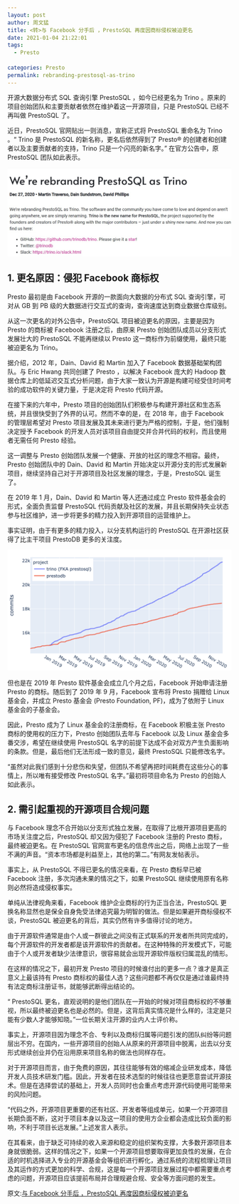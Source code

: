 ```yaml
---
layout: post
author: 周文猛
title: <转>与 Facebook 分手后 ，PrestoSQL 再度因商标侵权被迫更名
date: 2021-01-04 21:22:01
tags:
  - Presto

categories: Presto
permalink: rebranding-prestosql-as-trino
---
```


开源大数据分布式 SQL 查询引擎 PrestoSQL ，如今已经更名为 Trino 。原来的项目创始团队和主要贡献者依然在维护着这一开源项目，只是 PrestoSQL 已经不再叫做 PrestoSQL 了。

近日，PrestoSQL 官网贴出一则消息，宣称正式将 PrestoSQL 重命名为 Trino 。“ Trino 是 PrestoSQL 的新名称，更名后依然得到了 Presto® 的创建者和创建者以及主要贡献者的支持，Trino 只是一个闪亮的新名字。” 在官方公告中，原 PrestoSQL 团队如此表示。

![](https://github.com/sjf0115/ImageBucket/blob/main/Presto/rebranding-prestosql-as-trino-1.jpg?raw=true)

## 1. 更名原因：侵犯 Facebook 商标权

Presto 最初是由 Facebook 开源的一款面向大数据的分布式 SQL 查询引擎，可对从 GB 到 PB 级的大数据进行交互式的查询，查询速度达到商业数据仓库级别。

从这一次更名的对外公告中，PrestoSQL 项目被迫更名的原因，主要是因为 Presto 的商标被 Facebook 注册之后，由原来 Presto 创始团队成员以分支形式发展壮大的 PrestoSQL 不能再继续以 Presto 这一商标作为前缀使用，最终只能被迫更名为 Trino。

据介绍，2012 年，Dain、David 和 Martin 加入了 Facebook 数据基础架构团队。与 Eric Hwang 共同创建了 Presto ，以解决 Facebook 庞大的 Hadoop 数据仓库上的低延迟交互式分析问题，由于大家一致认为开源是构建可经受住时间考验的成功软件的关键力量，于是决定将 Presto 代码开源。

在接下来的六年中，Presto 项目的创始团队们积极参与构建开源社区和生态系统，并且很快受到了外界的认可。然而不幸的是，在 2018 年，由于 Facebook 的管理层希望对 Presto 项目发展及其未来进行更为严格的控制，于是，他们强制决定授予 Facebook 的开发人员对该项目自由提交并合并代码的权利，而且使用者无需任何 Presto 经验。

这一调整与 Presto 创始团队发展一个健康、开放的社区的理念不相容。最终，Presto 创始团队中的 Dain、David 和 Martin 开始决定以开源分支的形式发展新项目，继续坚持自己对于开源项目及社区发展的理念，于是，PrestoSQL 诞生了。

在 2019 年 1 月，Dain、David 和 Martin 等人还通过成立 Presto 软件基金会的形式，全面负责监督 PrestoSQL 代码贡献及社区的发展，并且长期保持失业状态参与社区维护，进一步将更多的精力投入到开源项目的运营维护上。

事实证明，由于有更多的精力投入，以分支机构运行的 PrestoSQL 在开源社区获得了比主干项目 PrestoDB 更多的关注度。

![](https://github.com/sjf0115/ImageBucket/blob/main/Presto/rebranding-prestosql-as-trino-2.png?raw=true)

但也是在 2019 年 Presto 软件基金会成立几个月之后，Facebook  开始申请注册 Presto 的商标。随后到了 2019 年 9 月，Facebook 宣布将 Presto 捐赠给 Linux 基金会，并成立 Presto 基金会 (Presto Foundation, PF)，成为了依附于 Linux 基金会的子基金会。

因此，Presto 成为了 Linux 基金会的注册商标，在 Facebook 积极主张 Presto 商标的使用权的压力下，Presto 创始团队去年与 Facebook 以及 Linux 基金会多番交涉，希望在继续使用 PrestoSQL 名字的前提下达成不会对双方产生负面影响的条款。但是，最后他们无法形成一致的意见，最终 PrestoSQL 只能修改名字。

“虽然对此我们感到十分悲伤和失望，但团队不希望再把时间耗费在这些分心的事情上，所以唯有接受修改 PrestoSQL 名字。”最初将项目命名为 Presto 的创始人如此表示。

## 2. 需引起重视的开源项目合规问题

与 Facebook 理念不合开始以分支形式独立发展，在取得了比根开源项目更高的市场关注度之后，PrestoSQL 却又因为侵犯了 Facebook 注册的 Presto 商标，最终被迫更名。在 PrestoSQL 官网宣布更名的信息传出之后，网络上出现了一些不满的声音。“资本市场都是利益至上，其他的第二。”有网友发帖表示。

事实上，从 PrestoSQL 不得已更名的情况来看，在 Presto 商标早已被 Facebook 注册，多次沟通未果的情况之下，如果 PrestoSQL 继续使用原有名称则必然将造成侵权事实。

单纯从法律视角来看，Facebook 维护企业商标的行为正当合法，PrestoSQL 更换名称显然也是保全自身免受法律追究最为明智的做法。但是如果避开商标侵权不谈，PrestoSQL 被迫更名的背后，其实仍然有许多值得讨论的地方。

由于开源软件通常是由个人或一群彼此之间没有正式联系的开发者所共同完成的，每个开源软件的开发者都是该开源软件的贡献者。在这种特殊的开发模式下，可能由于个人或开发者缺少法律意识，很容易就会出现开源软件版权归属混乱的情形。

在这样的情况之下，最初开发 Presto 项目的时候谁付出的更多一点？谁才是真正意义上最该持有 Presto 商标权的最佳人选？这些问题都不再仅仅是通过谁最终持有法定商标注册证书，就能够武断得出结论的。

“ PrestoSQL 更名，直观说明的是他们团队在一开始的时候对项目商标权的不够重视，所以最终被迫更名也是必然的。但是，这背后真实情况是什么样的，注定是只能有少数人才能够知晓。”一位长期关注开源的业内人士评价称。

事实上，开源项目因为理念不合、专利以及商标归属等问题引发的团队纠纷等问题层出不穷。在国内，一些开源项目的创始人从原来的开源项目中脱离，出去以分支形式继续创业并仍在沿用原来项目名称的做法也同样存在。

对于开源项目而言，由于免费的原因，其往往能够有效的缩减企业研发成本，降低开发人员技术研发门槛。因此，开发者在技术选型的时候往往也更愿意尝试开源技术。但是在选择尝试的基础上，开发人员同时也会重点考虑开源代码使用可能带来的风险问题。

“代码之外，开源项目更重要的还有社区、开发者等组成单元，如果一个开源项目长期负面不断，这对于项目本身以及这一项目的使用方企业都会造成比较负面的影响，不利于项目长远发展。”上述发言人表示。

在其看来，由于缺乏可持续的收入来源和稳定的组织架构支撑，大多数开源项目本身就很脆弱。这样的情况之下，如果一个开源项目想要取得更加良性的发展，在合适的时机选择进入专业的开源基金会等组织进行孵化，通过系统的流程梳理让项目及其运作的方式更加的科学、合规，这是每一个开源项目发展过程中都需要重点考虑的问题，开源项目应该提前布局并合理规避合规、安全等方面问题的发生。

原文:[与 Facebook 分手后 ，PrestoSQL 再度因商标侵权被迫更名](https://www.infoq.cn/article/WmH0WXhqsWqpHDm6PpjC)
